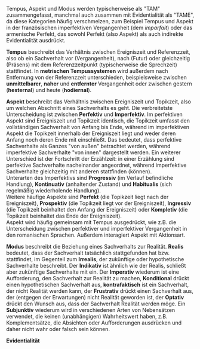 Tempus, Aspekt und Modus werden typischerweise als "TAM" zusammengefasst, manchmal auch zusammen mit Evidentialität als "TAME", da diese Kategorien häufig verschmelzen, zum Beispiel Tempus und Aspekt in der französischen imperfektiven Vergangenheit (dem *imparfait*) oder das armenische Perfekt, das sowohl Perfekt (also Aspekt) als auch indirekte Evidentialität ausdrückt. 

**Tempus** beschreibt das Verhältnis zwischen Ereigniszeit und Referenzzeit, also ob ein Sachverhalt vor (Vergangenheit), nach (Futur) oder gleichzeitig (Präsens) mit dem Referenzzeitpunkt (typischerweise die Sprechzeit) stattfindet. In **metrischen Tempussystemen** wird außerdem nach Entfernung von der Referenzzeit unterschieden, beispielsweise zwischen **unmittelbarer**, **naher** und **entfernter** Vergangenheit oder zwischen gestern (**hesternal**) und heute (**hodiernal**).

**Aspekt** beschreibt das Verhältnis zwischen Ereigniszeit und Topikzeit, also um welchen Abschnitt eines Sachverhalts es geht. Die verbreitetste Unterscheidung ist zwischen **Perfektiv** und **Imperfektiv**. Im perfektiven Aspekt sind Ereigniszeit und Topikzeit identisch, die Topikzeit umfasst den vollständigen Sachverhalt von Anfang bis Ende, während im imperfektiven Aspekt die Topikzeit innerhalb der Ereigniszeit liegt und weder deren Anfang noch deren Ende mit einschließt. Das bedeutet, dass perfektive Sachverhalte als Ganzes "von außen" betrachtet werden, während imperfektive Sachverhalte "von innen" dargestellt werden. Ein weiterer Unterschied ist der Fortschritt der Erzählzeit: in einer Erzählung sind perfektive Sachverhalte nacheinander angeordnet, während imperfektive Sachverhalte gleichzeitig mit anderen stattfinden (können).  
Unterarten des Imperfektivs sind **Progressiv** (im Verlauf befindliche Handlung), **Kontinuativ** (anhaltender Zustand) und **Habitualis** (sich regelmäßig wiederholende Handlung).  
Weitere häufige Aspekte sind **Perfekt** (die Topikzeit liegt nach der Ereigniszeit), **Prospektiv** (die Topikzeit liegt vor der Ereigniszeit), **Ingressiv** (die Topikzeit beinhaltet den Anfang der Ereigniszeit) oder **Kompletiv** (die Topikzeit beinhaltet das Ende der Ereigniszeit).  
Aspekt wird häufig gemeinsam mit Tempus ausgedrückt, wie z.B. die Unterscheidung zwischen perfektiver und imperfektiver Vergangenheit in den romanischen Sprachen. Außerdem interagiert Aspekt mit Aktionsart.

**Modus** beschreibt die Beziehung eines Sachverhalts zur Realität. **Realis** bedeutet, dass der Sachverhalt tatsächlich stattgefunden hat bzw. stattfindet, im Gegenteil zum **Irrealis**, der zukünftige oder hypothetische Sachverhalte beschreibt. Der **Indikativ** ist ähnlich wie der Realis, schließt aber zukünftige Sachverhalte mit ein. Der **Imperativ** wiederum ist eine Aufforderung, den Sachverhalt zur Realität zu machen, **Konditional** drückt einen hypothetischen Sachverhalt aus, **kontrafaktisch** ist ein Sachverhalt, der nicht Realität werden kann, der **Frustrativ** drückt einen Sachverhalt aus, der (entgegen der Erwartungen) nicht Realität geworden ist, der **Optativ** drückt den Wunsch aus, dass der Sachverhalt Realität werden möge. Ein **Subjunktiv** wiederum wird in verschiedenen Arten von Nebensätzen verwendet, die keinen (unabhängigen) Wahrheitswert haben, z.B. Komplementsätze, die Absichten oder Aufforderungen ausdrücken und daher nicht wahr oder falsch sein können.

**Evidentialität**
